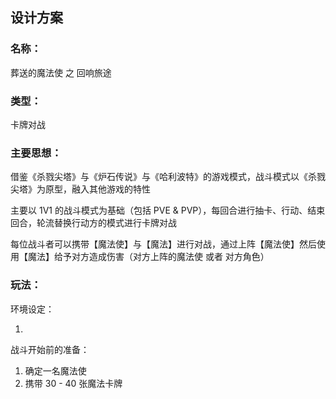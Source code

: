 ## 设计方案

### 名称：

葬送的魔法使 之 回响旅途

### 类型：

卡牌对战

### 主要思想：

借鉴《杀戮尖塔》与《炉石传说》与《哈利波特》的游戏模式，战斗模式以《杀戮尖塔》为原型，融入其他游戏的特性

主要以 1V1 的战斗模式为基础（包括 PVE & PVP），每回合进行抽卡、行动、结束回合，轮流替换行动方的模式进行卡牌对战

每位战斗者可以携带【魔法使】与【魔法】进行对战，通过上阵【魔法使】然后使用【魔法】给予对方造成伤害（对方上阵的魔法使 或者 对方角色）

### 玩法：


环境设定：

1. 


战斗开始前的准备：

1. 确定一名魔法使
2. 携带 30 - 40 张魔法卡牌





